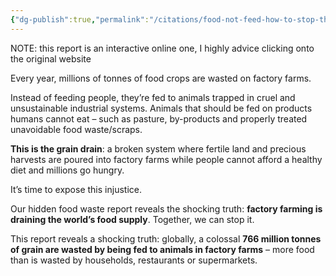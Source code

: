 ```yaml
---
{"dg-publish":true,"permalink":"/citations/food-not-feed-how-to-stop-the-world-s-biggest-form-of-food-waste-compassion-in-world-farming/","tags":["food_security animal_feed factory_farming"],"created":"2025-10-23T13:16:46.243+01:00","updated":"2025-10-23T13:16:46.905+01:00"}
---
```


NOTE: this report is an interactive online one, I highly advice clicking onto the original website

Every year, millions of tonnes of food crops are wasted on factory farms.

Instead of feeding people, they’re fed to animals trapped in cruel and unsustainable industrial systems. Animals that should be fed on products humans cannot eat – such as pasture, by-products and properly treated unavoidable food waste/scraps. 

**This is the grain drain**: a broken system where fertile land and precious harvests are poured into factory farms while people cannot afford a healthy diet and millions go hungry.

It’s time to expose this injustice.  

Our hidden food waste report reveals the shocking truth: **factory farming is draining the world’s food supply**. Together, we can stop it. 

This report reveals a shocking truth: globally, a colossal **766 million tonnes of grain are wasted by being fed to animals in factory farms** – more food than is wasted by households, restaurants or supermarkets.